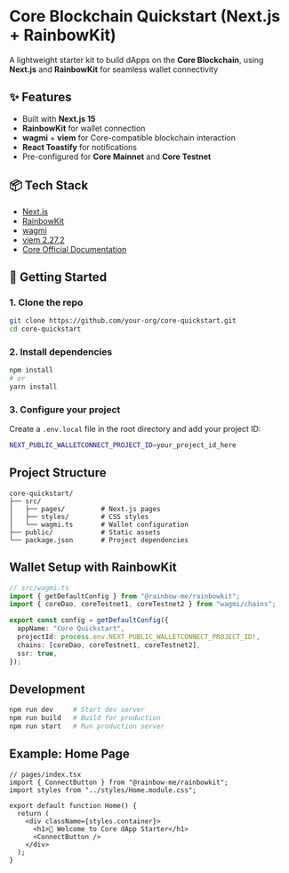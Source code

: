 # Core Blockchain Quickstart (Next.js + RainbowKit)

A lightweight starter kit to build dApps on the **Core Blockchain**, using **Next.js** and **RainbowKit** for seamless wallet connectivity

## ✨ Features

- Built with **Next.js 15**
- **RainbowKit** for wallet connection
- **wagmi** + **viem** for Core-compatible blockchain interaction
- **React Toastify** for notifications
- Pre-configured for **Core Mainnet** and **Core Testnet**

## 📦 Tech Stack

- [Next.js](https://nextjs.org/)
- [RainbowKit](https://rainbowkit.com/)
- [wagmi ](https://wagmi.sh/)
- [viem 2.27.2](https://viem.sh/)
- [Core Official Documentation](https://docs.coredao.org/)

## 🚀 Getting Started

### 1. Clone the repo

```bash
git clone https://github.com/your-org/core-quickstart.git
cd core-quickstart
```

### 2. Install dependencies

```bash
npm install
# or
yarn install
```

### 3. Configure your project

Create a `.env.local` file in the root directory and add your project ID:

```bash
NEXT_PUBLIC_WALLETCONNECT_PROJECT_ID=your_project_id_here
```

## Project Structure

```
core-quickstart/
├── src/
│   ├── pages/         # Next.js pages
│   ├── styles/        # CSS styles
│   └── wagmi.ts       # Wallet configuration
├── public/            # Static assets
└── package.json       # Project dependencies
```

## Wallet Setup with RainbowKit

```ts
// src/wagmi.ts
import { getDefaultConfig } from "@rainbow-me/rainbowkit";
import { coreDao, coreTestnet1, coreTestnet2 } from "wagmi/chains";

export const config = getDefaultConfig({
  appName: "Core Quickstart",
  projectId: process.env.NEXT_PUBLIC_WALLETCONNECT_PROJECT_ID!,
  chains: [coreDao, coreTestnet1, coreTestnet2],
  ssr: true,
});
```

## Development

```bash
npm run dev     # Start dev server
npm run build   # Build for production
npm run start   # Run production server
```

## Example: Home Page

```tsx
// pages/index.tsx
import { ConnectButton } from "@rainbow-me/rainbowkit";
import styles from "../styles/Home.module.css";

export default function Home() {
  return (
    <div className={styles.container}>
      <h1>🚀 Welcome to Core dApp Starter</h1>
      <ConnectButton />
    </div>
  );
}
```
